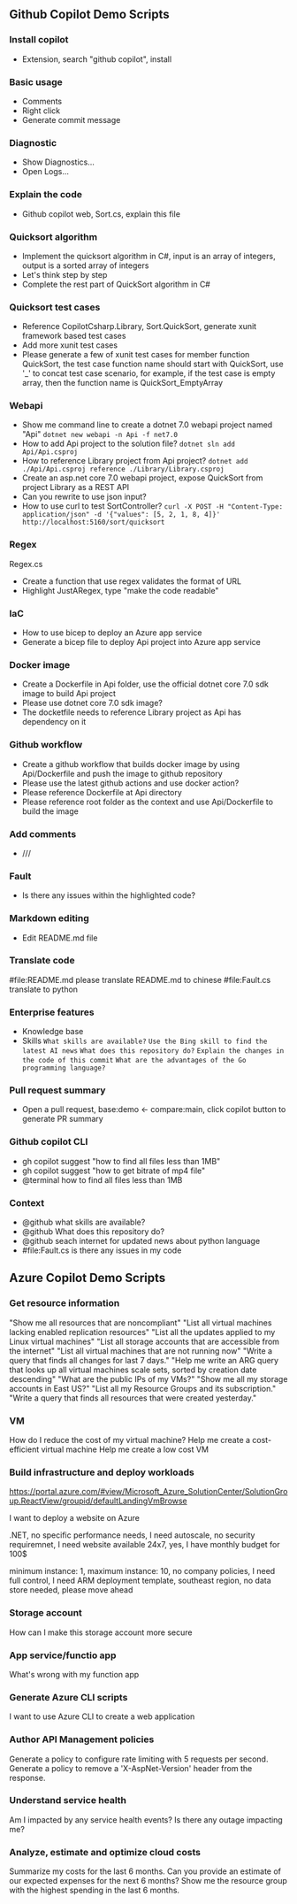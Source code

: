 ## Github Copilot Demo Scripts

### Install copilot
- Extension, search "github copilot", install

### Basic usage
- Comments
- Right click
- Generate commit message

### Diagnostic
- Show Diagnostics...
- Open Logs...

### Explain the code
- Github copilot web, Sort.cs, explain this file

### Quicksort algorithm
- Implement the quicksort algorithm in C#, input is an array of integers, output is a sorted array of integers
- Let's think step by step
- Complete the rest part of QuickSort algorithm in C#

### Quicksort test cases
- Reference CopilotCsharp.Library, Sort.QuickSort, generate xunit framework based test cases
- Add more xunit test cases
- Please generate a few of xunit test cases for member function QuickSort, the test case function name should start with QuickSort, use '_' to concat test case scenario, for example, if the test case is empty array, then the function name is QuickSort_EmptyArray

### Webapi
- Show me command line to create a dotnet 7.0 webapi project named "Api"
  `dotnet new webapi -n Api -f net7.0`
- How to add Api project to the solution file?
  `dotnet sln add Api/Api.csproj`
- How to reference Library project from Api project?
  `dotnet add ./Api/Api.csproj reference ./Library/Library.csproj`
- Create an asp.net core 7.0 webapi project, expose QuickSort from project Library as a REST API
- Can you rewrite to use json input?
- How to use curl to test SortController?
  `curl -X POST -H "Content-Type: application/json" -d '{"values": [5, 2, 1, 8, 4]}' http://localhost:5160/sort/quicksort`

### Regex
Regex.cs
- Create a function that use regex validates the format of URL
- Highlight JustARegex, type "make the code readable"

### IaC
- How to use bicep to deploy an Azure app service
- Generate a bicep file to deploy Api project into Azure app service

### Docker image
- Create a Dockerfile in Api folder, use the official dotnet core 7.0 sdk image to build Api project
- Please use dotnet core 7.0 sdk image?
- The docketfile needs to reference Library project as Api has dependency on it

### Github workflow
- Create a github workflow that builds docker image by using Api/Dockerfile and push the image to github repository
- Please use the latest github actions and use docker action?
- Please reference Dockerfile at Api directory
- Please reference root folder as the context and use Api/Dockerfile to build the image

### Add comments
- ///

### Fault
- Is there any issues within the highlighted code?

### Markdown editing
- Edit README.md file

### Translate code
#file:README.md please translate README.md to chinese
#file:Fault.cs translate to python

### Enterprise features
- Knowledge base
- Skills
  `What skills are available?`
  `Use the Bing skill to find the latest AI news`
  `What does this repository do?`
  `Explain the changes in the code of this commit`
  `What are the advantages of the Go programming language?`
  
### Pull request summary
- Open a pull request, base:demo <- compare:main, click copilot button to generate PR summary

### Github copilot CLI
- gh copilot suggest "how to find all files less than 1MB"
- gh copilot suggest "how to get bitrate of mp4 file"
- @terminal how to find all files less than 1MB

### Context
- @github what skills are available?
- @github What does this repository do?
- @github seach internet for updated news about python language
- #file:Fault.cs is there any issues in my code

## Azure Copilot Demo Scripts

### Get resource information
"Show me all resources that are noncompliant"
"List all virtual machines lacking enabled replication resources"
"List all the updates applied to my Linux virtual machines"
"List all storage accounts that are accessible from the internet"
"List all virtual machines that are not running now"
"Write a query that finds all changes for last 7 days."
"Help me write an ARG query that looks up all virtual machines scale sets, sorted by creation date descending"
"What are the public IPs of my VMs?"
"Show me all my storage accounts in East US?"
"List all my Resource Groups and its subscription."
"Write a query that finds all resources that were created yesterday."

### VM
How do I reduce the cost of my virtual machine?
Help me create a cost-efficient virtual machine
Help me create a low cost VM

### Build infrastructure and deploy workloads 
https://portal.azure.com/#view/Microsoft_Azure_SolutionCenter/SolutionGroup.ReactView/groupid/defaultLandingVmBrowse

I want to deploy a website on Azure

.NET, no specific performance needs, I need autoscale, no security requiremnet, I need website available 24x7, yes, I have monthly budget for 100$

minimum instance: 1, maximum instance: 10, no company policies, I need full control, I need ARM deployment template, southeast region, no data store needed, please move ahead

### Storage account
How can I make this storage account more secure

### App service/functio app
What's wrong with my function app

### Generate Azure CLI scripts
I want to use Azure CLI to create a web application

### Author API Management policies
Generate a policy to configure rate limiting with 5 requests per second.
Generate a policy to remove a 'X-AspNet-Version' header from the response.

### Understand service health
Am I impacted by any service health events?
Is there any outage impacting me?

### Analyze, estimate and optimize cloud costs
Summarize my costs for the last 6 months.
Can you provide an estimate of our expected expenses for the next 6 months?
Show me the resource group with the highest spending in the last 6 months.
